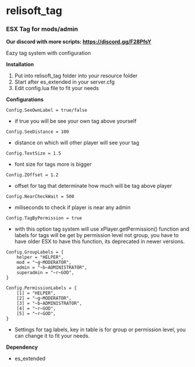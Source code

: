 # relisoft_tag
### ESX Tag for mods/admin

**Our discord with more scripts: https://discord.gg/F28PfsY**

Eazy tag system with configuration

**Installation**
1) Put into relisoft_tag folder into your resource folder
2) Start after es_extended in your server.cfg
3) Edit config.lua file to fit your needs

**Configurations**

`Config.SeeOwnLabel = true/false`
- if true you will be see your own tag above yourself

`Config.SeeDistance = 100`
- distance on which will other player will see your tag

`Config.TextSize = 1.5`
- font size for tags more is bigger

`Config.ZOffset = 1.2`
- offset for tag that determinate how much will be tag above player

`Config.NearCheckWait = 500`
- miliseconds to check if player is near any admin

`Config.TagByPermission = true`
- with this option tag system will use xPlayer.getPermission() function
and labels for tags will be get by permission level not group, you have to have
older ESX to have this function, its deprecated in newer versions.
```
Config.GroupLabels = {
    helper = "HELPER",
    mod = "~g~MODERATOR",
    admin = "~b~ADMINISTRATOR",
    superadmin = "~r~GOD",
}

Config.PermissionLabels = {
    [1] = "HELPER",
    [2] = "~g~MODERATOR",
    [3] = "~b~ADMINISTRATOR",
    [4] = "~r~GOD",
    [5] = "~r~GOD",
}
```
- Settings for tag labels, key in table is for group or permission level, you can change it 
to fit your needs.

**Dependency**
- es_extended
